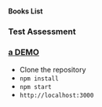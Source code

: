 #### Books List
### Test Assessment
### [a DEMO](https://book-listing.netlify.com)
- Clone the repository
- `npm install`
- `npm start`
- `http://localhost:3000`
